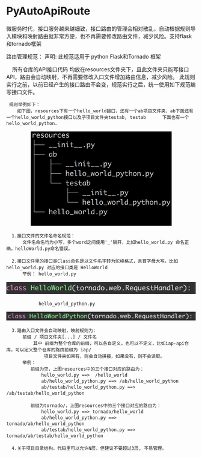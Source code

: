 # PyAutoApiRoute
微服务时代，接口服务越来越细致，接口路由的管理会相对散乱，自动根据规则导入模块和映射路由就非常方便，也不再需要修改路由文件，减少风险。支持flask和tornado框架


路由管理规范：
     声明:
        此规范适用于 python Flask和Tornado 框架

     所有仓库的API接口代码 均放在resources文件夹下，且此文件夹只能写接口API，路由会自动映射，不再需要修改入口文件增加路由信息，减少风险。
     此规则实行之前，以前已经产生的接口路由不会变，规范实行之后，统一使用如下规范编写接口文件。
     
     规则举例如下：
        如下图，resources下有一个hello_world接口，还有一个ab项目文件夹，ab下面还有一个hello_world_python接口以及子项目文件夹testab, testab      下面也有一个hello_world_python.
<p align='center'>
<img src='picture/image1.png'>
</p>
                                            
      
      1.接口文件的文件名命名规范：
          文件名命名均为小写，多个word之间使用'_'隔开，比如hello_world.py 命名正确，helloWorld.py命名错误。

      2.接口文件里的接口类Class命名是以文件名字转为驼峰格式，且首字母大写。比如hello_world.py 对应的接口类是 HelloWorld
          举例： hello_world.py
<p align='center'>
<img src='picture/image2.png'>
</p>
                  
                hello_world_python.py
<p align='center'>
<img src='picture/image3.png'>
</p>
                  
                  

      3.路由入口文件会自动映射，映射规则为:
          前缀 / 项目文件夹[...] / 文件名
              其中 前缀为整个仓库的前缀，可以各自定义，也可以不定义，比如iap-api仓库，可以定义整个仓库的路由前缀为 iap/
                  项目文件夹如果有，则会自动拼接，如果没有，则不会读取。
          举例：
             前缀为空，上图resources中的三个接口对应的路由为：
                 hello_world.py ==>  /hello_world
                 ab/hello_world_python.py ==> /ab/hello_world_python
                 ab/testab/hello_world_python.py ==> /ab/testab/hello_world_python
 
             前缀为tornado/，上图resources中的三个接口对应的路由为：
                 hello_world.py ==> tornado/hello_world
                 ab/hello_world_python.py ==> tornado/ab/hello_world_python
                 ab/testab/hello_world_python.py ==> tornado/ab/testab/hello_world_python

      4.关于项目目录结构，代码里可以允许N层，但建议不要超过3层, 不易管理。
     


